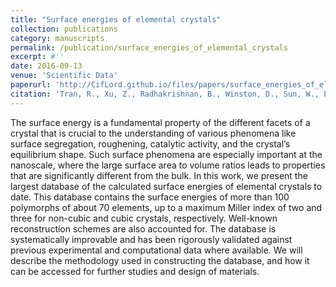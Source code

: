 ```yaml
---
title: "Surface energies of elemental crystals"
collection: publications
category: manuscripts
permalink: /publication/surface_energies_of_elemental_crystals
excerpt: #''
date: 2016-09-13
venue: 'Scientific Data'
paperurl: 'http://CifLord.github.io/files/papers/surface_energies_of_elemental_crystals.pdf'
citation: 'Tran, R., Xu, Z., Radhakrishnan, B., Winston, D., Sun, W., Persson, K. A., & Ong, S. P. (2016). Surface energies of elemental crystals. Scientific Data, 3, 160080. https://doi.org/10.1038/sdata.2016.80'
---
```


The surface energy is a fundamental property of the different facets of a crystal that is crucial to the understanding of various phenomena like surface segregation, roughening, catalytic activity, and the crystal’s equilibrium shape. Such surface phenomena are especially important at the nanoscale, where the large surface area to volume ratios leads to properties that are significantly different from the bulk. In this work, we present the largest database of the calculated surface energies of elemental crystals to date. This database contains the surface energies of more than 100 polymorphs of about 70 elements, up to a maximum Miller index of two and three for non-cubic and cubic crystals, respectively. Well-known reconstruction schemes are also accounted for. The database is systematically improvable and has been rigorously validated against previous experimental and computational data where available. We will describe the methodology used in constructing the database, and how it can be accessed for further studies and design of materials.